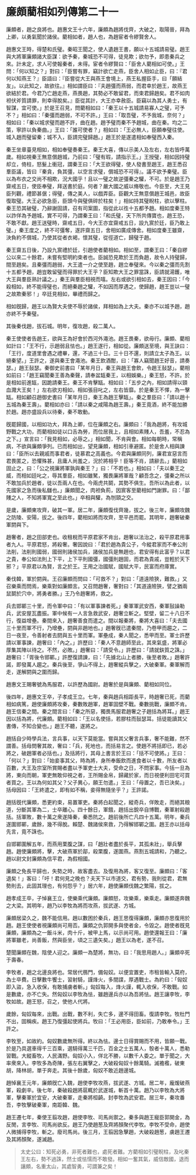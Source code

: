 # 廉頗藺相如列傳第二十一

廉頗者，趙之良將也。趙惠文王十六年，廉頗為趙將伐齊，大破之，取陽晉，拜為上卿，以勇氣聞於諸侯。藺相如者，趙人也，為趙宦者令繆賢舍人。

趙惠文王時，得楚和氏璧。秦昭王聞之，使人遺趙王書，願以十五城請易璧。趙王與大將軍廉頗諸大臣謀：欲予秦，秦城恐不可得，徒見欺；欲勿予，即患秦兵之來。計未定，求人可使報秦者，未得。宦者令繆賢曰：「臣舍人藺相如可使。」王問：「何以知之？」對曰：「臣嘗有罪，竊計欲亡走燕，臣舍人相如止臣，曰：『君何以知燕王？』臣語曰：『臣嘗從大王與燕王會境上，燕王私握臣手，曰「願結友」。以此知之，故欲往。』相如謂臣曰：『夫趙彊而燕弱，而君幸於趙王，故燕王欲結於君。今君乃亡趙走燕，燕畏趙，其勢必不敢留君，而束君歸趙矣。君不如肉袒伏斧質請罪，則幸得脫矣。』臣從其計，大王亦幸赦臣。臣竊以為其人勇士，有智謀，宜可使。」於是王召見，問藺相如曰：「秦王以十五城請易寡人之璧，可予不？」相如曰：「秦彊而趙弱，不可不許。」王曰：「取吾璧，不予我城，奈何？」相如曰：「秦以城求璧而趙不許，曲在趙。趙予璧而秦不予趙城，曲在秦。均之二策，寧許以負秦曲。」王曰：「誰可使者？」相如曰：「王必無人，臣願奉璧往使。城入趙而璧留秦；城不入，臣請完璧歸趙。」趙王於是遂遣相如奉璧西入秦。

秦王坐章臺見相如，相如奉璧奏秦王。秦王大喜，傳以示美人及左右，左右皆呼萬歲。相如視秦王無意償趙城，乃前曰：「璧有瑕，請指示王。」王授璧，相如因持璧却立，倚柱，怒髮上衝冠，謂秦王曰：「大王欲得璧，使人發書至趙王，趙王悉召羣臣議，皆曰『秦貪，負其彊，以空言求璧，償城恐不可得』。議不欲予秦璧。臣以為布衣之交尚不相欺，況大國乎！且以一璧之故逆彊秦之驩，不可。於是趙王乃齋戒五日，使臣奉璧，拜送書於庭。何者？嚴大國之威以脩敬也。今臣至，大王見臣列觀，禮節甚倨；得璧，傳之美人，以戲弄臣。臣觀大王無意償趙王城邑，故臣復取璧。大王必欲急臣，臣頭今與璧俱碎於柱矣！」相如持其璧睨柱，欲以擊柱。秦王恐其破璧，乃辭謝固請，召有司案圖，指從此以徃十五都予趙。相如度秦王特以詐佯為予趙城，實不可得，乃謂秦王曰：「和氏璧，天下所共傳寶也，趙王恐，不敢不獻。趙王送璧時，齋戒五日，今大王亦宜齋戒五日，設九賔於廷，臣乃敢上璧。」秦王度之，終不可彊奪，遂許齋五日，舍相如廣成傳舍。相如度秦王雖齋，決負約不償城，乃使其從者衣褐，懷其璧，從徑道亡，歸璧于趙。

秦王齋五日後，乃設九賔禮於廷，引趙使者藺相如。相如至，謂秦王曰：「秦自繆公以來二十餘君，未嘗有堅明約束者也。臣誠恐見欺於王而負趙，故令人持璧歸，間至趙矣。且秦彊而趙弱，大王遣一介之使至趙，趙立奉璧來。今以秦之彊而先割十五都予趙，趙豈敢留璧而得罪於大王乎？臣知欺大王之罪當誅，臣請就湯鑊，唯大王與羣臣熟計議之。」秦王與羣臣相視而嘻。左右或欲引相如去，秦王因曰：「今殺相如，終不能得璧也，而絕秦趙之驩，不如因而厚遇之，使歸趙，趙王豈以一璧之故欺秦邪！」卒廷見相如，畢禮而歸之。

相如旣歸，趙王以為賢大夫使不辱於諸侯，拜相如為上大夫。秦亦不以城予趙，趙亦終不予秦璧。

其後秦伐趙，拔石城。明年，復攻趙，殺二萬人。

秦王使使者告趙王，欲與王為好會於西河外澠池。趙王畏秦，欲毋行。廉頗、藺相如計曰：「王不行，示趙弱且怯也。」趙王遂行，相如從。廉頗送至境，與王訣曰：「王行，度道里會遇之禮畢，還，不過三十日。三十日不還，則請立太子為王。以絕秦望。」王許之，遂與秦王會澠池。秦王飲酒酣，曰：「寡人竊聞趙王好音，請奏瑟。」趙王鼔瑟。秦御史前書曰「某年月日，秦王與趙王會飲，令趙王鼔瑟」。藺相如前曰：「趙王竊聞秦王善為秦聲，請奉盆缻秦王，以相娛樂。」秦王怒，不許。於是相如前進缻，因跪請秦王。秦王不肯擊缻。相如曰：「五步之內，相如請得以頸血濺大王矣！」左右欲刃相如，相如張目叱之，左右皆靡。於是秦王不懌，為一擊缻。相如顧召趙御史書曰「某年月日，秦王為趙王擊缻」。秦之羣臣曰：「請以趙十五城為秦王壽」。藺相如亦曰：「請以秦之咸陽為趙王壽。」秦王竟酒，終不能加勝於趙。趙亦盛設兵以待秦，秦不敢動。

旣罷歸國，以相如功大，拜為上卿，位在廉頗之右。廉頗曰：「我為趙將，有攻城野戰之大功，而藺相如徒以口舌為勞，而位居我上，且相如素賤人，吾羞，不忍為之下。」宣言曰：「我見相如，必辱之。」相如聞，不肯與會。相如每朝時，常稱病，不欲與廉頗爭列。已而相如出，望見廉頗，相如引車避匿。於是舍人相與諫曰：「臣所以去親戚而事君者，徒慕君之高義也。今君與廉頗同列，廉君宣惡言而君畏匿之，恐懼殊甚，且庸人尚羞之，況於將相乎！臣等不肖，請辭去。」藺相如固止之，曰：「公之視廉將軍孰與秦王？」曰：「不若也。」相如曰：「夫以秦王之威，而相如廷叱之，辱其羣臣，相如雖駑，獨畏廉將軍哉？顧吾念之，彊秦之所以不敢加兵於趙者，徒以吾兩人在也。今兩虎共鬬，其勢不俱生。吾所以為此者，以先國家之急而後私讎也。」廉頗聞之，肉袒負荊，因賔客至藺相如門謝罪。曰：「鄙賤之人，不知將軍寬之至此也。」卒相與驩，為刎頸之交。

是歲，廉頗東攻齊，破其一軍。居二年，廉頗復伐齊幾，拔之。後三年，廉頗攻魏之防陵、安陽，拔之。後四年，藺相如將而攻齊，至平邑而罷。其明年，趙奢破秦軍閼與下。

趙奢者，趙之田部吏也。收租稅而平原君家不肯出，趙奢以法治之，殺平原君用事者九人。平原君怒，將殺奢。奢因說曰：「君於趙為貴公子，今縱君家而不奉公則法削，法削則國弱，國弱則諸侯加兵，諸侯加兵是無趙也，君安得有此富乎？以君之貴，奉公如法則上下平，上下平則國彊，國彊則趙固，而君為貴戚，豈輕於天下邪？」平原君以為賢，言之於王。王用之治國賦，國賦大平，民富而府庫實。

秦伐韓，軍於閼與。王召廉頗而問曰：「可救不？」對曰：「道遠險狹，難救。」又召樂乘而問焉，樂乘對如廉頗言。又召問趙奢，奢對曰：「其道遠險狹，譬之猶兩鼠鬬於穴中，將勇者勝。」王乃令趙奢將，救之。

兵去邯鄲三十里，而令軍中曰：「有以軍事諫者死。」秦軍軍武安西，秦軍鼔譟勒兵，武安屋瓦盡振。軍中候有一人言急救武安，趙奢立斬之。堅壁，留二十八日不行，復益增壘。秦間來入，趙奢善食而遣之。間以報秦將，秦將大喜曰：「夫去國三十里而軍不行，乃增壘，閼與非趙地也。」趙奢旣已遣秦間，乃卷甲而趨之，二日一夜至，令善射者去閼與五十里而軍。軍壘成，秦人聞之，悉甲而至。軍士許歷請以軍事諫，趙奢曰：「內之。」許歷曰：「秦人不意趙師至此，其來氣盛，將軍必厚集其陣以待之。不然，必敗。」趙奢曰：「請受令。」許歷曰：「請就鈇質之誅。」趙奢曰：「胥後令邯鄲。」許歷復請諫，曰：「先據北山上者勝，後至者敗。」趙奢許諾，即發萬人趨之。秦兵後至，爭山不得上，趙奢縱兵擊之，大破秦軍。秦軍解而走，遂解閼與之圍而歸。

趙惠文王賜奢號為馬服君，以許歷為國尉。趙奢於是與廉頗、藺相如同位。

後四年，趙惠文王卒，子孝成王立。七年，秦與趙兵相距長平，時趙奢已死，而藺相如病篤，趙使廉頗將攻秦，秦數敗趙軍，趙軍固壁不戰。秦數挑戰，廉頗不肯。趙王信秦之間。秦之間言曰：「秦之所惡，獨畏馬服君趙奢之子趙括為將耳。」趙王因以括為將，代廉頗。藺相如曰：「王以名使括，若膠柱而鼔瑟耳。括徒能讀其父書傳，不知合變也。」趙王不聽，遂將之。

趙括自少時學兵法，言兵事，以天下莫能當。嘗與其父奢言兵事，奢不能難，然不謂善。括母問奢其故，奢曰：「兵，死地也，而括易言之。使趙不將括即已，若必將之，破趙軍者必括也。」及括將行，其母上書言於王曰：「括不可使將。」王曰：「何以？」對曰：「始妾事其父，時為將，身所奉飯飲而進食者以十數，所友者以百數，大王及宗室所賞賜者盡以予軍吏士大夫，受命之日，不問家事。今括一旦為將，東向而朝，軍吏無敢仰視之者，王所賜金帛，歸藏於家，而日視便利田宅可買者買之。王以為何如其父？父子異心，願王勿遣。」王曰：「母置之，吾已決矣。」括母因曰：「王終遣之，即有如不稱，妾得無隨坐乎？」王許諾。

趙括旣代廉頗，悉更約束，易置軍吏。秦將白起聞之，縱奇兵，佯敗走，而絕其粮道，分斷其軍為二，士卒離心。四十餘日，軍餓，趙括出銳卒自博戰，秦軍射殺趙括。括軍敗，數十萬之衆遂降秦，秦悉阬之。趙前後所亡凡四十五萬。明年，秦兵遂圍邯鄲，歲餘，幾不得脫。賴楚、魏諸侯來救，乃得解邯鄲之圍。趙王亦以括母先言，竟不誅也。

自邯鄲圍解五年，而燕用栗腹之謀，曰「趙壯者盡於長平，其孤未壯」，舉兵擊趙。趙使廉頗將，擊，大破燕軍於鄗，殺栗腹，遂圍燕。燕割五城請和，乃聽之。趙以尉文封廉頗為信平君，為假相國。

廉頗之免長平歸也，失勢之時，故客盡去。及復用為將，客又復至。廉頗曰：「客退矣！」客曰：「吁！君何見之晚也？夫天下以市道交，君有勢，我則從君，君無勢則去，此固其理也，有何怨乎？」居六年，趙使廉頗伐魏之繁陽，拔之。

趙孝成王卒，子悼襄王立，使樂乘代廉頗。廉頗怒，攻樂乘，樂乘走。廉頗遂奔魏之大梁。其明年，趙乃以李牧為將而攻燕，拔武遂、方城。

廉頗居梁久之，魏不能信用。趙以數困於秦兵，趙王思復得廉頗，廉頗亦思復用於趙。趙王使使者視廉頗尚可用否。廉頗之仇郭開多與使者金，令毀之。趙使者旣見廉頗，廉頗為之一飯斗米，肉十斤，被甲上馬，以示尚可用。趙使還報王曰：「廉將軍雖老，尚善飯，然與臣坐，頃之三遺矢矣。」趙王以為老，遂不召。

楚聞廉頗在魏，陰使人迎之。廉頗一為楚將，無功，曰：「我思用趙人。」廉頗卒死于壽春。

李牧者，趙之北邊良將也。常居代鴈門，備匈奴。以便宜置吏，市租皆輸入莫府，為士卒費。日擊數牛饗士，習射騎，謹烽火，多間諜，厚遇戰士。為約曰：「匈奴即入盜，急入收保，有敢捕虜者斬。」匈奴每入，烽火謹，輒入收保，不敢戰。如是數歲，亦不亡失。然匈奴以李牧為怯，雖趙邊兵亦以為吾將怯。趙王讓李牧，李牧如故。趙王怒，召之，使他人代將。

歲餘，匈奴每來，出戰。出戰，數不利，失亡多，邊不得田畜。復請李牧。牧杜門不出，固稱疾。趙王乃復彊起使將兵。牧曰：「王必用臣，臣如前，乃敢奉令。」王許之。

李牧至，如故約。匈奴數歲無所得。終以為怯。邊士日得賞賜而不用，皆願一戰。於是乃具選車得千三百乘，選騎得萬三千匹，百金之士五萬人，彀者十萬人，悉勒習戰。大縱畜牧，人民滿野。匈奴小入，佯北不勝，以數千人委之。單于聞之，大率衆來入。李牧多為奇陳，張左右翼擊之，大破殺匈奴十餘萬騎。滅襜襤，破東胡，降林胡，單于奔走。其後十餘歲，匈奴不敢近趙邊城。

趙悼襄王元年，廉頗旣亡入魏，趙使李牧攻燕，拔武遂、方城。居二年，龐煖破燕軍，殺劇辛。後七年，秦破殺趙將扈輒於武遂城，斬首十萬。趙乃以李牧為大將軍，擊秦軍於宜安，大破秦軍，走秦將桓齮。封李牧為武安君。居三年，秦攻番吾，李牧擊破秦軍，南距韓、魏。

趙王遷七年，秦使王翦攻趙，趙使李牧、司馬尚禦之。秦多與趙王寵臣郭開金，為反閒，言李牧、司馬尚欲反。趙王乃使趙葱及齊將顏聚代李牧。李牧不受命，趙使人微捕得李牧，斬之。廢司馬尚。後三月，王翦因急擊趙，大破殺趙葱，虜趙王遷及其將顏聚，遂滅趙。



> 太史公曰：知死必勇，非死者難也，處死者難。方藺相如引璧睨柱，及叱秦王左右，勢不過誅，然士或怯懦而不敢發。相如一奮其氣，威信敵國，退而讓頗，名重太山，其處智勇，可謂兼之矣！
